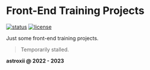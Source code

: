 # Front-End Training Projects

[![status](https://img.shields.io/badge/status-stalled-red.svg)](#)
[![license](https://img.shields.io/github/license/astroxii/frontend-training)](https://github.com/astroxii/frontend-training/blob/main/LICENSE)

Just some front-end training projects.

> Temporarily stalled.

**astroxii @ 2022 - 2023**
